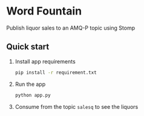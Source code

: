 # Word Fountain

Publish liquor sales to an AMQ-P topic using Stomp

## Quick start

1. Install app requirements
   ```bash
   pip install -r requirement.txt
   ```

1. Run the app
   ```bash
   python app.py
   ```

1. Consume from the topic `salesq` to see the liquors
